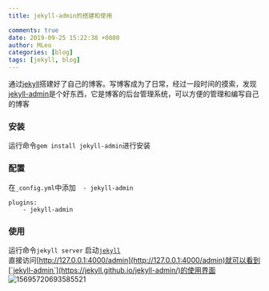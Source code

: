 ```yaml
---
title: jekyll-admin的搭建和使用

comments: true
date: 2019-09-25 15:22:38 +0800
author: MLeo
categories: [blog] 
tags: [jekyll, blog]
---
```


通过[jekyll](https://jekyllrb.com/)搭建好了自己的博客。写博客成为了日常，经过一段时间的摸索，发现[jekyll-admin](https://jekyll.github.io/jekyll-admin/)是个好东西，它是博客的后台管理系统，可以方便的管理和编写自己的博客

### 安装
运行命令`gem install jekyll-admin`进行安装

### 配置
在`_config.yml`中添加`  - jekyll-admin`  

```
plugins:
    - jekyll-admin
```

### 使用
运行命令`jekyll server` 启动[`jekyll`](https://jekyllrb.com/)  
直接访问[http://127.0.0.1:4000/admin](http://127.0.0.1:4000/admin)就可以看到[`jekyll-admin`](https://jekyll.github.io/jekyll-admin/)的使用界面  
![15695720693585521](https://images.ichochy.com/15695720693585521.png)
